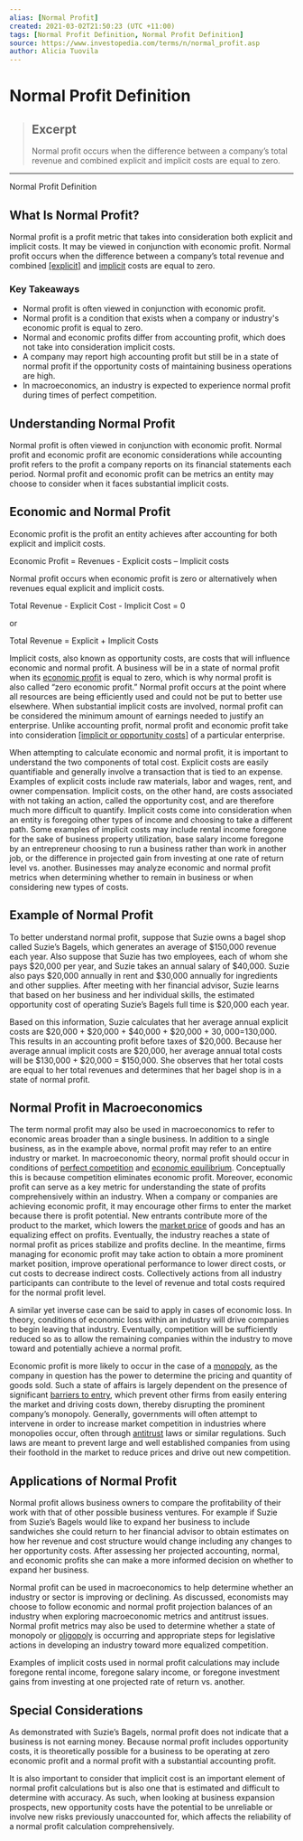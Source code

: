 ```yaml
---
alias: [Normal Profit]
created: 2021-03-02T21:50:23 (UTC +11:00)
tags: [Normal Profit Definition, Normal Profit Definition]
source: https://www.investopedia.com/terms/n/normal_profit.asp
author: Alicia Tuovila
---
```


# Normal Profit Definition

> ## Excerpt
> Normal profit occurs when the difference between a company’s total revenue and combined explicit and implicit costs are equal to zero.

---

Normal Profit Definition
## What Is Normal Profit?

Normal profit is a profit metric that takes into consideration both explicit and implicit costs. It may be viewed in conjunction with economic profit. Normal profit occurs when the difference between a company’s total revenue and combined [[explicit]](https://www.investopedia.com/terms/e/explicitcost.asp) and [implicit](https://www.investopedia.com/terms/i/implicitcost.asp) costs are equal to zero.

### Key Takeaways

-   Normal profit is often viewed in conjunction with economic profit.
-   Normal profit is a condition that exists when a company or industry's economic profit is equal to zero.
-   Normal and economic profits differ from accounting profit, which does not take into consideration implicit costs.
-   A company may report high accounting profit but still be in a state of normal profit if the opportunity costs of maintaining business operations are high.
-   In macroeconomics, an industry is expected to experience normal profit during times of perfect competition.

## Understanding Normal Profit

Normal profit is often viewed in conjunction with economic profit. Normal profit and economic profit are economic considerations while accounting profit refers to the profit a company reports on its financial statements each period. Normal profit and economic profit can be metrics an entity may choose to consider when it faces substantial implicit costs.

## Economic and Normal Profit

Economic profit is the profit an entity achieves after accounting for both explicit and implicit costs.

Economic Profit = Revenues - Explicit costs – Implicit costs

Normal profit occurs when economic profit is zero or alternatively when revenues equal explicit and implicit costs.

Total Revenue - Explicit Cost - Implicit Cost = 0

or

Total Revenue = Explicit + Implicit Costs

Implicit costs, also known as opportunity costs, are costs that will influence economic and normal profit. A business will be in a state of normal profit when its [economic profit](https://www.investopedia.com/terms/e/economicprofit.asp) is equal to zero, which is why normal profit is also called “zero economic profit.” Normal profit occurs at the point where all resources are being efficiently used and could not be put to better use elsewhere. When substantial implicit costs are involved, normal profit can be considered the minimum amount of earnings needed to justify an enterprise. Unlike accounting profit, normal profit and economic profit take into consideration [[implicit or opportunity costs]](https://www.investopedia.com/terms/o/opportunitycost.asp) of a particular enterprise.

When attempting to calculate economic and normal profit, it is important to understand the two components of total cost. Explicit costs are easily quantifiable and generally involve a transaction that is tied to an expense. Examples of explicit costs include raw materials, labor and wages, rent, and owner compensation. Implicit costs, on the other hand, are costs associated with not taking an action, called the opportunity cost, and are therefore much more difficult to quantify. Implicit costs come into consideration when an entity is foregoing other types of income and choosing to take a different path. Some examples of implicit costs may include rental income foregone for the sake of business property utilization, base salary income foregone by an entrepreneur choosing to run a business rather than work in another job, or the difference in projected gain from investing at one rate of return level vs. another. Businesses may analyze economic and normal profit metrics when determining whether to remain in business or when considering new types of costs.

## Example of Normal Profit

To better understand normal profit, suppose that Suzie owns a bagel shop called Suzie’s Bagels, which generates an average of $150,000 revenue each year. Also suppose that Suzie has two employees, each of whom she pays $20,000 per year, and Suzie takes an annual salary of $40,000. Suzie also pays $20,000 annually in rent and $30,000 annually for ingredients and other supplies. After meeting with her financial advisor, Suzie learns that based on her business and her individual skills, the estimated opportunity cost of operating Suzie’s Bagels full time is $20,000 each year.

Based on this information, Suzie calculates that her average annual explicit costs are $20,000 + $20,000 + $40,000 + $20,000 + $30,000 = $130,000. This results in an accounting profit before taxes of $20,000. Because her average annual implicit costs are $20,000, her average annual total costs will be $130,000 + $20,000 = $150,000. She observes that her total costs are equal to her total revenues and determines that her bagel shop is in a state of normal profit.

## Normal Profit in Macroeconomics

The term normal profit may also be used in macroeconomics to refer to economic areas broader than a single business. In addition to a single business, as in the example above, normal profit may refer to an entire industry or market. In macroeconomic theory, normal profit should occur in conditions of [perfect competition](https://www.investopedia.com/terms/p/perfectcompetition.asp) and [economic equilibrium](https://www.investopedia.com/terms/e/economic-equilibrium.asp). Conceptually this is because competition eliminates economic profit. Moreover, economic profit can serve as a key metric for understanding the state of profits comprehensively within an industry. When a company or companies are achieving economic profit, it may encourage other firms to enter the market because there is profit potential. New entrants contribute more of the product to the market, which lowers the [market price](https://www.investopedia.com/terms/m/market-price.asp) of goods and has an equalizing effect on profits. Eventually, the industry reaches a state of normal profit as prices stabilize and profits decline. In the meantime, firms managing for economic profit may take action to obtain a more prominent market position, improve operational performance to lower direct costs, or cut costs to decrease indirect costs. Collectively actions from all industry participants can contribute to the level of revenue and total costs required for the normal profit level.

A similar yet inverse case can be said to apply in cases of economic loss. In theory, conditions of economic loss within an industry will drive companies to begin leaving that industry. Eventually, competition will be sufficiently reduced so as to allow the remaining companies within the industry to move toward and potentially achieve a normal profit.

Economic profit is more likely to occur in the case of a [monopoly](https://www.investopedia.com/terms/m/monopoly.asp), as the company in question has the power to determine the pricing and quantity of goods sold. Such a state of affairs is largely dependent on the presence of significant [barriers to entry](https://www.investopedia.com/terms/b/barrierstoentry.asp), which prevent other firms from easily entering the market and driving costs down, thereby disrupting the prominent company’s monopoly. Generally, governments will often attempt to intervene in order to increase market competition in industries where monopolies occur, often through [antitrust](https://www.investopedia.com/terms/a/antitrust.asp) laws or similar regulations. Such laws are meant to prevent large and well established companies from using their foothold in the market to reduce prices and drive out new competition.

## Applications of Normal Profit

Normal profit allows business owners to compare the profitability of their work with that of other possible business ventures. For example if Suzie from Suzie’s Bagels would like to expand her business to include sandwiches she could return to her financial advisor to obtain estimates on how her revenue and cost structure would change including any changes to her opportunity costs. After assessing her projected accounting, normal, and economic profits she can make a more informed decision on whether to expand her business.

Normal profit can be used in macroeconomics to help determine whether an industry or sector is improving or declining. As discussed, economists may choose to follow economic and normal profit projection balances of an industry when exploring macroeconomic metrics and antitrust issues. Normal profit metrics may also be used to determine whether a state of monopoly or [oligopoly](https://www.investopedia.com/terms/o/oligopoly.asp) is occurring and appropriate steps for legislative actions in developing an industry toward more equalized competition. 

Examples of implicit costs used in normal profit calculations may include foregone rental income, foregone salary income, or foregone investment gains from investing at one projected rate of return vs. another.

## Special Considerations

As demonstrated with Suzie’s Bagels, normal profit does not indicate that a business is not earning money. Because normal profit includes opportunity costs, it is theoretically possible for a business to be operating at zero economic profit and a normal profit with a substantial accounting profit.

It is also important to consider that implicit cost is an important element of normal profit calculations but is also one that is estimated and difficult to determine with accuracy. As such, when looking at business expansion prospects, new opportunity costs have the potential to be unreliable or involve new risks previously unaccounted for, which affects the reliability of a normal profit calculation comprehensively.
